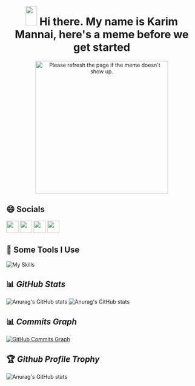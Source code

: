 <h1 align="center">
 <img src="https://raw.githubusercontent.com/iampavangandhi/iampavangandhi/master/gifs/Hi.gif" width="30px" height="50px">
 <strong> Hi there. My name is Karim Mannai, here's a meme before we get started
</strong>
</h1>


<p align="center">
  <img  height="350px" src='https://random-memer.herokuapp.com/' title="Meme" alt="Please refresh the page if the meme doesn't show up.">
</p>

<!--
*Karim-Mannai/Karim-Mannai* is a ✨ special ✨ repository because its README.md (this file) appears on your GitHub profile.

Here are some ideas to get you started:

- 😄 Pronouns: ...
- ⚡ Fun fact: ...
-->


<h2>😄 Socials</h2>

<p align="left"> <a href="https://www.facebook.com/Zgon7" target="_blank" rel="noreferrer"><img src="https://raw.githubusercontent.com/danielcranney/readme-generator/main/public/icons/socials/facebook.svg" width="32" height="32" /></a> <a href="https://www.github.com/Karim-Mannai" target="_blank" rel="noreferrer"><img src="https://raw.githubusercontent.com/danielcranney/readme-generator/main/public/icons/socials/github.svg" width="32" height="32" /></a> <a href="http://www.instagram.com/karim__mannai" target="_blank" rel="noreferrer"><img src="https://raw.githubusercontent.com/danielcranney/readme-generator/main/public/icons/socials/instagram.svg" width="32" height="32" /></a> <a href="https://www.linkedin.com/in/karim-mannai" target="_blank" rel="noreferrer"><img src="https://raw.githubusercontent.com/danielcranney/readme-generator/main/public/icons/socials/linkedin.svg" width="32" height="32" /></a></p>



<h2>🚀 Some Tools I Use</h2>

![My Skills](https://skillicons.dev/icons?i=html,css,sass,bootstrap,js,ts,py,java,c,cs,dart,php,jquery,r,styledcomponents,tailwind,nodejs,expressjs,angular,flutter,webpack,spring,maven,flask,django,react,nextjs,redux,vue,vite,prisma,laravel,symfony,dotnet,mongodb,mysql,sqlite,postgres,graphql,discord,linux,git,github,gitlab,idea,jenkins,kubernetes,vim,regex,stackoverflow,figma)

<!--
## ⭐ *Top Languages*

![Top Langs](https://github-readme-stats.vercel.app/api/top-langs/?username=Karim-Mannai&theme=radical&layout=compact)
-->

## 📊 *GitHub Stats*

![Anurag's GitHub stats](https://github-readme-stats.vercel.app/api?username=Karim-Mannai&show_icons=true&theme=radical)
![Anurag's GitHub stats](https://github-readme-streak-stats.herokuapp.com/?user=Karim-Mannai&theme=radical&date_format=j%20M%5B%20Y%5D&currStreakLabel=6FDA44&fire=6FDA44&ring=6FDA44)

## 📊 *Commits Graph*

<a href="http://www.github.com/Karim-Mannai"><img src="https://activity-graph.herokuapp.com/graph?username=Karim-Mannai&bg_color=1c1917&color=ffffff&line=facc15&point=ffffff&area_color=1c1917&area=true&hide_border=true&custom_title=GitHub%20Commits%20Graph" alt="GitHub Commits Graph" /></a>

## 🏆 *Github Profile Trophy*

![Anurag's GitHub stats](https://github-profile-trophy.vercel.app/?username=Karim-Mannai&theme=radical&row=1&column=10)
